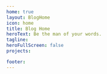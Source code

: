 ```yaml
---
home: true
layout: BlogHome
icon: home
title: Blog Home
heroText: Be the man of your words.
tagline: 
heroFullScreen: false
projects:

footer: 
---
```


